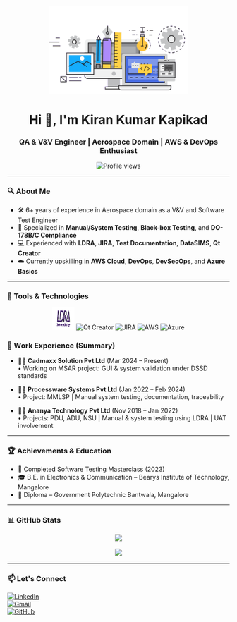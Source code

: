 <p align="center">
  <img src="https://github.com/Kiran-Kapikad/Kiran-Kapikad/blob/main/1691476055198.gif" height="200" />
</p>

<h1 align="center">Hi 👋, I'm Kiran Kumar Kapikad</h1>
<h3 align="center">QA & V&V Engineer | Aerospace Domain | AWS & DevOps Enthusiast</h3>

<p align="center">
  <img src="https://komarev.com/ghpvc/?username=kiran-kapikad&label=Profile%20views&color=0e75b6&style=flat" alt="Profile views" />
</p>

---

### 🔍 About Me

- 🛠️ 6+ years of experience in Aerospace domain as a V&V and Software Test Engineer  
- 📌 Specialized in **Manual/System Testing**, **Black-box Testing**, and **DO-178B/C Compliance**  
- 💻 Experienced with **LDRA**, **JIRA**, **Test Documentation**, **DataSIMS**, **Qt Creator**  
- ☁️ Currently upskilling in **AWS Cloud**, **DevOps**, **DevSecOps**, and **Azure Basics**

---

### 🧠 Tools & Technologies

<p align="center">
  <img src="https://github.com/Kiran-Kapikad/Kiran-Kapikad/blob/main/iddeXLKZpK_1720456198548.png" alt="LDRA" title="LDRA" width="50" height="50" />
  <img src="https://www.vectorlogo.zone/logos/qtio/qtio-icon.svg" alt="Qt Creator" title="Qt Creator" width="50" height="50" />
  <img src="https://www.vectorlogo.zone/logos/atlassian_jira/atlassian_jira-icon.svg" alt="JIRA" title="JIRA" width="50" height="50" />
  <img src="https://raw.githubusercontent.com/simple-icons/simple-icons/develop/icons/amazonaws.svg" alt="AWS" title="AWS" width="50" height="50" />
  <img src="https://img.icons8.com/color/48/000000/microsoft-azure.png" alt="Azure" title="Azure" width="50" height="50" />
</p>

### 💼 Work Experience (Summary)

- 👨‍💻 **Cadmaxx Solution Pvt Ltd** (Mar 2024 – Present)  
  • Working on MSAR project: GUI & system validation under DSSD standards

- 👨‍💻 **Processware Systems Pvt Ltd** (Jan 2022 – Feb 2024)  
  • Project: MMLSP | Manual system testing, documentation, traceability

- 👨‍💻 **Ananya Technology Pvt Ltd** (Nov 2018 – Jan 2022)  
  • Projects: PDU, ADU, NSU | Manual & system testing using LDRA | UAT involvement

---

### 🏆 Achievements & Education

- 🥇 Completed Software Testing Masterclass (2023)  
- 🎓 B.E. in Electronics & Communication – Bearys Institute of Technology, Mangalore  
- 🥈 Diploma – Government Polytechnic Bantwala, Mangalore

---
### 📊 GitHub Stats

<p align="center">
  <img src="https://github-readme-stats.vercel.app/api?username=kiran-kapikad&show_icons=true&hide_border=true&theme=radical" />
</p>

<p align="center">
  <img src="https://github-readme-streak-stats.herokuapp.com/?user=kiran-kapikad&hide_border=true&theme=radical" />
</p>

---

### 📫 Let's Connect

[![LinkedIn](https://img.shields.io/badge/LinkedIn-0077B5?style=for-the-badge&logo=linkedin&logoColor=white)](https://www.linkedin.com/in/kiran-kumar-kapikad/)  
[![Gmail](https://img.shields.io/badge/Gmail-D14836?style=for-the-badge&logo=gmail&logoColor=white)](mailto:kirankumark4894@gmail.com)  
[![GitHub](https://img.shields.io/badge/GitHub-100000?style=for-the-badge&logo=github&logoColor=white)](https://github.com/Kiran-Kapikad)
